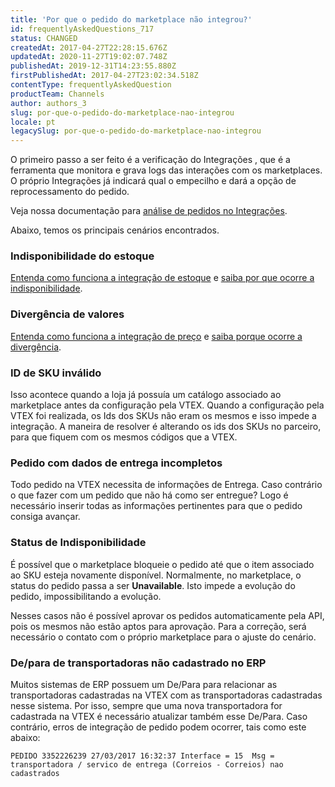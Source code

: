 ```yaml
---
title: 'Por que o pedido do marketplace não integrou?'
id: frequentlyAskedQuestions_717
status: CHANGED
createdAt: 2017-04-27T22:28:15.676Z
updatedAt: 2020-11-27T19:02:07.748Z
publishedAt: 2019-12-31T14:23:55.880Z
firstPublishedAt: 2017-04-27T23:02:34.518Z
contentType: frequentlyAskedQuestion
productTeam: Channels
author: authors_3
slug: por-que-o-pedido-do-marketplace-nao-integrou
locale: pt
legacySlug: por-que-o-pedido-do-marketplace-nao-integrou
---
```


O primeiro passo a ser feito é a verificação do Integrações , que é a ferramenta que monitora e grava logs das interações com os marketplaces. O próprio Integrações já indicará qual o empecilho e dará a opção de reprocessamento do pedido.

Veja nossa documentação para [análise de pedidos no Integrações](https://help.vtex.com/pt/tutorial/verificando-integracao-no-bridge?locale=pt "Verificar status de integração no painel do Bridge"). 

Abaixo, temos os principais cenários encontrados.

### Indisponibilidade do estoque

[Entenda como funciona a integração de estoque](/pt/tutorial/entendendo-a-regra-de-disponibilidade-minima/) e [saiba por que ocorre a indisponibilidade](/pt/faq/por-que-o-pedido-foi-fechado-sem-estoque/).

### Divergência de valores

[Entenda como funciona a integração de preço](/pt/tutorial/atualizando-preco-para-marketplace) e [saiba porque ocorre a divergência](/pt/faq/por-que-o-pedido-foi-fechado-com-um-preco-errado/).

### ID de SKU inválido

Isso acontece quando a loja já possuía um catálogo associado ao marketplace antes da configuração pela VTEX. Quando a configuração pela VTEX foi realizada, os Ids dos SKUs não eram os mesmos e isso impede a integração. A maneira de resolver é alterando os ids dos SKUs no parceiro, para que fiquem com os mesmos códigos que a VTEX.

### Pedido com dados de entrega incompletos

Todo pedido na VTEX necessita de informações de Entrega. Caso contrário o que fazer com um pedido que não há como ser entregue? Logo é necessário inserir todas as informações pertinentes para que o pedido consiga avançar.    
    
### Status de Indisponibilidade

É possível que o marketplace bloqueie o pedido até que o item associado ao SKU esteja novamente disponível. Normalmente, no marketplace, o status do pedido passa a ser **Unavailable**. Isto impede a evolução do pedido, impossibilitando a evolução.

Nesses casos não é possível aprovar os pedidos automaticamente pela API, pois os mesmos não estão aptos para aprovação. Para a correção, será necessário o contato com o próprio marketplace para o ajuste do cenário.

### De/para de transportadoras não cadastrado no ERP

Muitos sistemas de ERP possuem um De/Para para relacionar as transportadoras cadastradas na VTEX com as transportadoras cadastradas nesse sistema. Por isso, sempre que uma nova transportadora for cadastrada na VTEX é necessário atualizar também esse De/Para. Caso contrário, erros de integração de pedido podem ocorrer, tais como este abaixo:

`PEDIDO 3352226239 27/03/2017 16:32:37 Interface = 15  Msg = transportadora / servico de entrega (Correios - Correios) nao cadastrados`
